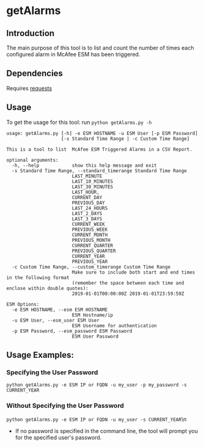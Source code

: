 # getAlarms

## Introduction
The main purpose of this tool is to list and count the number of times each configured alarm in McAfee ESM has been triggered.

## Dependencies
Requires [requests](https://github.com/requests/requests)

## Usage
To get the usage for this tool:
  run `python getAlarms.py -h`

```
usage: getAlarms.py [-h] -e ESM HOSTNAME -u ESM User [-p ESM Password]
                    [-s Standard Time Range | -c Custom Time Range]

This is a tool to list  McAfee ESM Triggered Alarms in a CSV Report.

optional arguments:
  -h, --help            show this help message and exit
  -s Standard Time Range, --standard_timerange Standard Time Range
                        LAST_MINUTE
                        LAST_10_MINUTES
                        LAST_30_MINUTES
                        LAST_HOUR,
                        CURRENT_DAY
                        PREVIOUS_DAY
                        LAST_24_HOURS
                        LAST_2_DAYS
                        LAST_3_DAYS
                        CURRENT_WEEK
                        PREVIOUS_WEEK
                        CURRENT_MONTH
                        PREVIOUS_MONTH
                        CURRENT_QUARTER
                        PREVIOUS_QUARTER
                        CURRENT_YEAR
                        PREVIOUS_YEAR
  -c Custom Time Range, --custom_timerange Custom Time Range
                        Make sure to include both start and end times in the following format 
                        (remember the space between each time and enclose within double quotes): 
                        2019-01-01T00:00:00Z 2019-01-01T23:59:59Z

ESM Options:
  -e ESM HOSTNAME, --esm ESM HOSTNAME
                        ESM Hostname/ip
  -u ESM User, --esm_user ESM User
                        ESM Username for authentication
  -p ESM Password, --esm_password ESM Password
                        ESM User Password
```

## Usage Examples:

### Specifying the User Password
`python getAlarms.py -e ESM IP or FQDN -u my_user -p my_password -s CURRENT_YEAR`

### Without Specifying the User Password
`python getAlarms.py -e ESM IP or FQDN -u my_user -s CURRENT_YEAR`\n
- If no password is specified in the command line, the tool will prompt you for the specified user's password.


